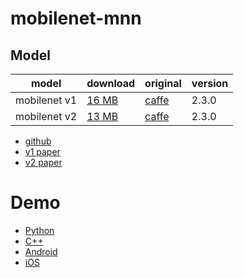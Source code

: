 # mobilenet-mnn

## Model

|    model    |  download  |  original  | version |
|-------------|:-----------|:-----------|:--------|
|mobilenet v1 | [16 MB](https://github.com/wangzhaode/mobilenet-mnn/releases/download/v1.0/mobilenet_v1.mnn)  |  [caffe](https://github.com/shicai/MobileNet-Caffe/blob/master/mobilenet.caffemodel) | 2.3.0 |
|mobilenet v2 | [13 MB](https://github.com/wangzhaode/mobilenet-mnn/releases/download/v1.0/mobilenet_v2.mnn)  |  [caffe](https://github.com/shicai/MobileNet-Caffe/blob/master/mobilenet_v2.caffemodel) | 2.3.0 |

- [github](https://github.com/shicai/MobileNet-Caffe)
- [v1 paper](https://arxiv.org/abs/1704.04861)
- [v2 paper](https://arxiv.org/abs/1801.04381)

# Demo
- [Python](./python/)
- [C++](./cpp)
- [Android](./android/)
- [iOS](./ios/)
